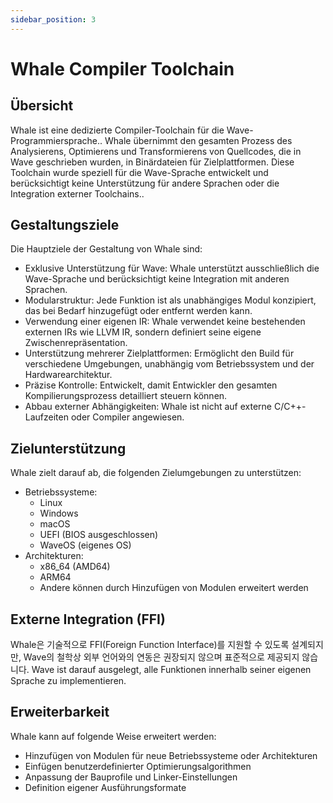 ```yaml
---
sidebar_position: 3
---
```


# Whale Compiler Toolchain

## Übersicht

Whale ist eine dedizierte Compiler-Toolchain für die Wave-Programmiersprache..
Whale übernimmt den gesamten Prozess des Analysierens, Optimierens und Transformierens von Quellcodes, die in Wave geschrieben wurden, in Binärdateien für Zielplattformen.
Diese Toolchain wurde speziell für die Wave-Sprache entwickelt und berücksichtigt keine Unterstützung für andere Sprachen oder die Integration externer Toolchains..

## Gestaltungsziele

Die Hauptziele der Gestaltung von Whale sind:

- Exklusive Unterstützung für Wave: Whale unterstützt ausschließlich die Wave-Sprache und berücksichtigt keine Integration mit anderen Sprachen.
- Modularstruktur: Jede Funktion ist als unabhängiges Modul konzipiert, das bei Bedarf hinzugefügt oder entfernt werden kann.
- Verwendung einer eigenen IR: Whale verwendet keine bestehenden externen IRs wie LLVM IR, sondern definiert seine eigene Zwischenrepräsentation.
- Unterstützung mehrerer Zielplattformen: Ermöglicht den Build für verschiedene Umgebungen, unabhängig vom Betriebssystem und der Hardwarearchitektur.
- Präzise Kontrolle: Entwickelt, damit Entwickler den gesamten Kompilierungsprozess detailliert steuern können.
- Abbau externer Abhängigkeiten: Whale ist nicht auf externe C/C++-Laufzeiten oder Compiler angewiesen.

## Zielunterstützung

Whale zielt darauf ab, die folgenden Zielumgebungen zu unterstützen:

- Betriebssysteme:
  - Linux
  - Windows
  - macOS
  - UEFI (BIOS ausgeschlossen)
  - WaveOS (eigenes OS)
- Architekturen:
  - x86_64 (AMD64)
  - ARM64
  - Andere können durch Hinzufügen von Modulen erweitert werden

## Externe Integration (FFI)

Whale은 기술적으로 FFI(Foreign Function Interface)를 지원할 수 있도록 설계되지만,
Wave의 철학상 외부 언어와의 연동은 권장되지 않으며 표준적으로 제공되지 않습니다.
Wave ist darauf ausgelegt, alle Funktionen innerhalb seiner eigenen Sprache zu implementieren.

## Erweiterbarkeit

Whale kann auf folgende Weise erweitert werden:

- Hinzufügen von Modulen für neue Betriebssysteme oder Architekturen
- Einfügen benutzerdefinierter Optimierungsalgorithmen
- Anpassung der Bauprofile und Linker-Einstellungen
- Definition eigener Ausführungsformate